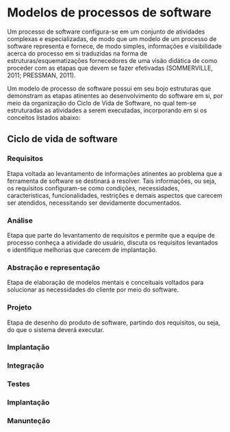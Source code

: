 # Modelos de processos de software

Um processo de software configura-se em um conjunto de atividades complexas e especializadas, de modo que um modelo de um processo de software representa e fornece, de modo simples, informações e visibilidade acerca do processo em si traduzidas na forma de estruturas/esquematizações fornecedores de uma visão didática de como proceder com as etapas que devem se fazer efetivadas (SOMMERVILLE, 2011; PRESSMAN, 2011).

Um modelo de processo de software possui em seu bojo estruturas que demonstram as etapas atinentes ao desenvolvimento do software em si, por meio da organização do Ciclo de Vida de Software, no qual tem-se estruturadas as atividades a serem executadas, incorporando em si os conceitos listados abaixo:

## Ciclo de vida de software

### Requisitos

Etapa voltada ao levantamento de informações atinentes ao problema que a ferramenta de software se destinará a resolver. Tais informações, ou seja, os requisitos configuram-se como condições, necessidades, características, funcionalidades, restrições e demais aspectos que carecem ser atendidos, necessitando ser devidamente documentados.

### Análise

Etapa que parte do levantamento de requisitos e permite que a equipe de processo conheça a atividade do usuário, discuta os requisitos levantados e identifique melhorias que carecem de implantação. 

### Abstração e representação

Etapa de elaboração de modelos mentais e conceituais voltados para solucionar as necessidades do cliente por meio do software.

### Projeto

Etapa de desenho do produto de software, partindo dos requisitos, ou seja, do que o sistema deverá executar.

### Implantação
### Integração
### Testes
### Implantação
### Manunteção